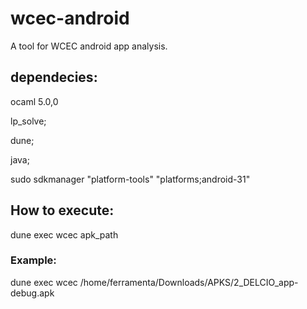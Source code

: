 # wcec-android

A tool for WCEC android app analysis.

## dependecies:

ocaml 5.0,0

lp_solve;

dune;

java;

sudo sdkmanager "platform-tools" "platforms;android-31"


## How to execute:

dune exec wcec apk_path

### Example:
dune exec wcec /home/ferramenta/Downloads/APKS/2_DELCIO_app-debug.apk
